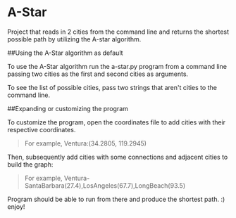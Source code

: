 # A-Star
Project that reads in 2 cities from the command line and returns the shortest possible path by utilizing the A-star algorithm.

##Using the A-Star algorithm as default

To use the A-Star algorithm run the a-star.py program from a command line passing two cities as the first and second cities as arguments.

To see the list of possible cities, pass two strings that aren't cities to the command line.


##Expanding or customizing the program

To customize the program, open the coordinates file to add cities with their respective coordinates. 

>For example, Ventura:(34.2805, 119.2945)

Then, subsequently add cities with some connections and adjacent cities to build the graph:

>For example, Ventura-SantaBarbara(27.4),LosAngeles(67.7),LongBeach(93.5)

Program should be able to run from there and produce the shortest path. :) enjoy!


